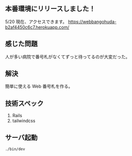 ## 本番環境にリリースしました！

5/20 現在、アクセスできます。
https://webbangohuda-b2af4450c6c7.herokuapp.com/

## 感じた問題

人が多い病院で番号札がなくてずっと待ってるのが大変だった。

## 解決

簡単に使える Web 番号札を作る。

## 技術スペック

1. Rails
2. tailwindcss

## サーバ起動

```
./bin/dev
```
